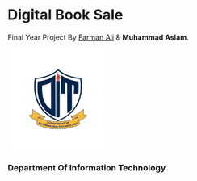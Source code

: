 # Digital Book Sale
Final Year Project By [Farman Ali](https://farmanali.com) & <b>Muhammad Aslam</b>.

<img src="assests/Department_Of_IT.png" width="200px"/>
<h3> Department Of Information Technology </h3>
